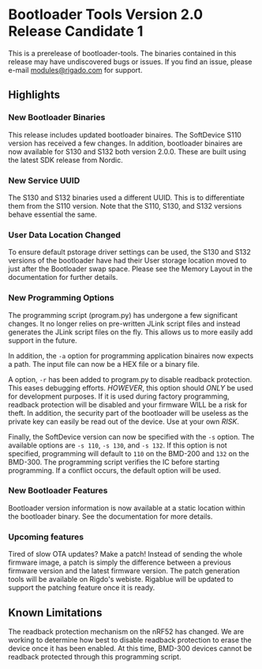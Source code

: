 # Bootloader Tools Version 2.0 Release Candidate 1

This is a prerelease of bootloader-tools.  The binaries contained in this release
may have undiscovered bugs or issues.  If you find an issue, please e-mail
modules@rigado.com for support.

## Highlights

### New Bootloader Binaries
This release includes updated bootloader binaires.  The SoftDevice S110 version
has received a few changes.  In addition, bootloader binaires are now available
for S130 and S132 both version 2.0.0.  These are built using the latest SDK
release from Nordic.

### New Service UUID
The S130 and S132 binaries used a different UUID.  This is to differentiate
them from the S110 version.  Note that the S110, S130, and S132 versions
behave essential the same.

### User Data Location Changed
To ensure default pstorage driver settings can be used, the S130 and S132
versions of the bootloader have had their User storage location moved to
just after the Bootloader swap space.  Please see the Memory Layout in the
documentation for further details.

### New Programming Options
The programming script (program.py) has undergone a few significant changes.
It no longer relies on pre-written JLink script files and instead generates
the JLink script files on the fly.  This allows us to more easily add support
in the future.  

In addition, the `-a` option for programming application binaires now expects 
a path.  The input file can now be a HEX file or a binary file.

A option, `-r` has been added to program.py to disable readback protection.  This
eases debugging efforts.  *HOWEVER*, this option should *ONLY* be used for
development purposes.  If it is used during factory programming, readback
protection will be disabled and your firmware WILL be a risk for theft.  In
addition, the security part of the bootloader will be useless as the private
key can easily be read out of the device.  Use at your own *RISK*.

Finally, the SoftDevice version can now be specified with the `-s` option.
The available options are `-s 110`, `-s 130`, and `-s 132`.  If this option is
not specified, programming will default to `110` on the BMD-200 and `132` on
the BMD-300.  The programming script verifies the IC before starting programming.
If a conflict occurs, the default option will be used.

### New Bootloader Features
Bootloader version information is now available at a static location within
the bootloader binary.  See the documentation for more details.

### Upcoming features
Tired of slow OTA updates?  Make a patch!  Instead of sending the whole
firmware image, a patch is simply the difference between a previous firmware
version and the latest firmware version.  The patch generation tools will
be available on Rigdo's webiste.  Rigablue will be updated to support the
patching feature once it is ready.

## Known Limitations
The readback protection mechanism on the nRF52 has changed.  We are working to
determine how best to disable readback protection to erase the device once it
has been enabled.  At this time, BMD-300 devices cannot be readback protected
through this programming script.